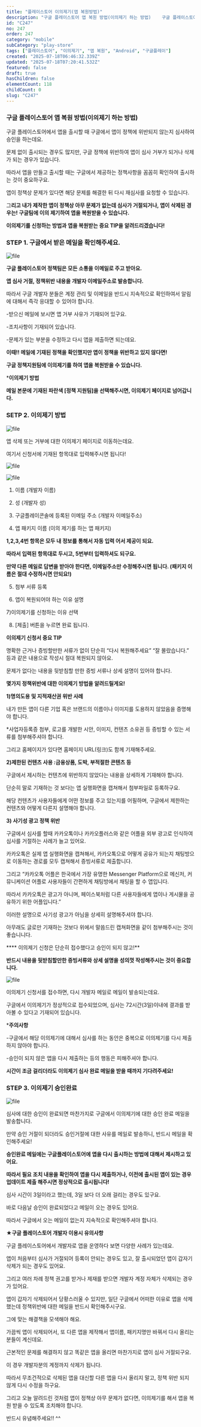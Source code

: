 ```yaml
---
title: "플레이스토어 이의제기(앱 복원방법)"
description: "구글 플레이스토어 앱 복원 방법(이의제기 하는 방법)    구글 플레이스토어에서 앱을 출시할 때 구글에서 앱이 정책에 위반되지 않는지 심사하여 승인을 하는데요.  문제 없이 출시되는 경우도 많지만, 구글 정책에 위반하여 앱이 심사 거부가 되거나 삭제가 되는 경우..."
id: "C247"
no: 247
order: 247
category: "mobile"
subCategory: "play-store"
tags: ["플레이스토어", "이의제기", "앱 복원", "Android", "구글플레이"]
created: "2025-07-18T06:46:32.339Z"
updated: "2025-07-18T07:20:41.532Z"
featured: false
draft: true
hasChildren: false
elementCount: 118
childCount: 0
slug: "C247"
---
```


### 구글 플레이스토어 앱 복원 방법(이의제기 하는 방법)



구글 플레이스토어에서 앱을 출시할 때 구글에서 앱이 정책에 위반되지 않는지 심사하여 승인을 하는데요.

문제 없이 출시되는 경우도 많지만, 구글 정책에 위반하여 앱이 심사 거부가 되거나 삭제가 되는 경우가 있습니다.

따라서 앱을 만들고 출시할 때는 구글에서 제공하는 정책사항을 꼼꼼히 확인하여 출시하는 것이 중요하구요.

앱이 정책상 문제가 있다면 해당 문제를 해결한 뒤 다시 재심사를 요청할 수 있습니다.

그**리고 내가 제작한 앱이 정책상 아무 문제가 없는데 심사가 거절되거나, 앱이 삭제된 경우는! 구글팀에 이의 제기하여 앱을 복원받을 수 있습니다.**

**이의제기를 신청하는 방법과 앱을 복원받는 중요 TIP을 알려드리겠습니다!**



### STEP 1. 구글에서 받은 메일을 확인해주세요.



![file](/images/0a5a73249f621389c2a52167abfa252d.jpg)

**구글 플레이스토어 정책팀은 모든 소통을 이메일로 주고 받아요.**

**앱 심사 거절, 정책위반 내용을 개발자 이메일주소로 발송합니다.**

따라서 구글 개발자 분들은 계정 관리 및 이메일을 반드시 지속적으로 확인하여서 알림에 대해서 즉각 응대할 수 있어야 합니다.

-받으신 메일에 보시면 앱 거부 사유가 기재되어 있구요.

-조치사항이 기재되어 있습니다.

-문제가 있는 부분을 수정하고 다시 앱을 제출하면 되는데요.

**이때!! 메일에 기재된 정책을 확인했지만 앱이 정책을 위반하고 있지 않다면!**

**구글 정책지원팀에 이의제기를 하여 앱을 복원받을 수 있습니다.**

***이의제기 방법**

**메일 본문에 기재된 파란색 [정책 지원팀]을 선택해주시면, 이의제기 페이지로 넘어갑니다.**



### SETP 2. 이의제기 방법



![file](/images/3ba9198d44db92b830fcbcd948315450.jpg)

앱 삭제 또는 거부에 대한 이의제기 페이지로 이동하는데요.

여기서 신청서에 기재된 항목대로 입력해주시면 됩니다!



![file](/images/165cacaa324705c659c092ad916ccb0b.jpg)

![file](/images/2042fbc3e27452b3bc4f91f530ddfa2b.jpg)

1) 이름 (개발자 이름)

2) 성 (개발자 성)

3) 구글플레이콘솔에 등록된 이메일 주소 (개발자 이메일주소)

4) 앱 패키지 이름 (이의 제기를 하는 앱 패키지)

**1,2,3,4번 항목은 모두 내 정보를 통해서 자동 입력 어서 제공이 되요.**

**따라서 입력된 항목대로 두시고, 5번부터 입력하셔도 되구요.**

**만약 다른 메일로 답변을 받아야 한다면, 이메일주소만 수정해주시면 됩니다. (패키지 이름은 절대 수정하시면 안되요!)**

5) 첨부 서류 등록

6) 앱이 복원되어야 하는 이유 설명

7)이의제기를 신청하는 이유 선택

8) [제출] 버튼을 누르면 완료 됩니다.



**이의제기 신청서 중요 TIP**

명확한 근거나 증빙할만한 서류가 없이 단순히 “다시 복원해주세요” “잘 몰랐습니다.” 등과 같은 내용으로 작성시 절대 복원되지 않아요.

문제가 없다는 내용을 뒷받침할 만한 증빙 서류나 상세 설명이 있어야 합니다.



**몇가지 정책위반에 대한 이의제기 방법을 알려드릴게요!**



**1)명의도용 및 지적재산권 위반 사례**

내가 만든 앱이 다른 기업 혹은 브랜드의 이름이나 이미지를 도용하지 않았음을 증명해야 합니다.

*사업자등록증 첨부, 로고를 개발한 시안, 이미지, 컨텐츠 소유권 등 증빙할 수 있는 서류를 첨부해주셔야 합니다.

그리고 홈페이지가 있다면 홈페이지 URL(링크)도 함께 기재해주세요.



**2)제한된 컨텐츠 사용 :금융상품, 도박, 부적절한 콘텐츠 등**

구글에서 제시하는 컨텐츠에 위반하지 않았다는 내용을 상세하게 기재해야 합니다.

단순히 말로 기재하는 것 보다는 앱 실행화면을 캡쳐해서 첨부파일로 등록하구요.

해당 컨텐츠가 사용자들에게 어떤 정보를 주고 있는지를 어필하며, 구글에서 제한하는 컨텐츠와 어떻게 다른지 설명해야 합니다.



**3) 사기성 광고 정책 위반**

구글에서 심사를 할때 카카오톡이나 카카오플러스와 같은 어플을 외부 광고로 인식하여 심사를 거절하는 사례가 늘고 있어요.

카카오톡은 실제 앱 실행화면을 캡쳐해서, 카카오톡으로 어떻게 공유가 되는지 채팅방으로 이동하는 경로를 모두 캡쳐해서 증빙서류로 제출합니다.



그리고 “카카오톡 어플은 한국에서 가장 유명한 Messenger Platform으로 메신저, 커뮤니케이션 어플로 사용자들이 간편하게 채팅방에서 채팅을 할 수 앱입니다.

따라서 카카오톡은 광고가 아니며, 페이스북처럼 다른 사용자들에게 앱이나 게시물을 공유하기 위한 어플입니다.”

이러한 설명으로 사기성 광고가 아님을 상세히 설명해주셔야 합니다.



아무래도 글로만 기재하는 것보다 위에서 말씀드린 캡쳐화면을 같이 첨부해주시는 것이 좋습니니다.

**** 이의제기 신청은 단순히 접수했다고 승인이 되지 않고!**

**반드시 내용을 뒷받침할만한 증빙서류와 상세 설명을 성의껏 작성해주시는 것이 중요합니다.**

![file](/images/b77ee038ce9a57922e3b9235d1e29207.jpg)

이의제기 신청서를 접수하면, 다시 개발자 메일로 메일이 발송되는데요.

구글에서 이의제기가 정상적으로 접수되었으며, 심사는 72시간(3일)이내에 결과를 받아볼 수 있다고 기재되어 있습니다.



***주의사항**

-구글에서 해당 이의제기에 대해서 심사를 하는 동안은 중복으로 이의제기를 다시 제출하지 않아야 합니다.

-승인이 되지 않은 앱을 다시 제출하는 등의 행동은 피해주셔야 합니다.

**시간이 조금 걸리더라도 이의제기 심사 완료 메일을 받을 때까지 기다려주세요!**



### STEP 3. 이의제기 승인완료



![file](/images/8709ae4abc806366d2d7ab9bee504e69.jpg)

심사에 대한 승인이 완료되면 마찬가지로 구글에서 이의제기에 대한 승인 완료 메일을 발송합니다.

만약 승인 거절이 되더라도 승인거절에 대한 사유를 메일로 발송하니, 반드시 메일을 확인해주세요!



**승인완료 메일에는 구글플레이스토어에 앱을 다시 출시하는 방법에 대해서 제시하고 있어요.**

**따라서 필요 조치 내용을 확인하여 앱을 다시 제출하거나, 이전에 출시된 앱이 있는 경우 업데이트 제출 해주시면 정상적으로 출시됩니다!**



심사 시간이 3일이라고 했는데, 3일 보다 더 오래 걸리는 경우도 있구요.

바로 다음날 승인이 완료되었다고 메일이 오는 경우도 있어요.

따라서 구글에서 오는 메일이 없는지 지속적으로 확인해주셔야 합니다.



**★구글 플레이스토어 개발자 이용시 유의사항**

구글 플레이스토어에서 개발자로 앱을 운영하다 보면 다양한 사례가 있는데요.

앱이 처음부터 심사가 거절되어 등록이 안되는 경우도 있고, 잘 출시되었던 앱이 갑자기 삭제가 되는 경우도 있어요.

그리고 여러 차례 정책 권고를 받거나 제재를 받으면 개발자 계정 자체가 삭제되는 경우가 있어요.



앱이 갑자기 삭제되어서 당황스러울 수 있지만, 일단 구글에서 어떠한 이유로 앱을 삭제했는데 정책위반에 대한 메일을 반드시 확인해주시구요.

그에 맞는 해결책을 모색해야 해요.

가끔씩 앱이 삭제되어서, 또 다른 앱을 제작해서 앱이름, 패키지명만 바꿔서 다시 올리는 분들이 계신데요.

근본적인 문제를 해결하지 않고 똑같은 앱을 올리면 마찬가지로 앱이 심사 거절되구요.

이 경우 개발자분의 계정까지 삭제가 됩니다.



따라서 무조건적으로 삭제된 앱을 대신할 다른 앱을 다시 올리지 말고, 정책 위반 되지 않게 다시 수정을 하구요.

그리고 오늘 알려드린 것처럼 앱이 정책상 아무 문제가 없다면, 이의제기를 해서 앱을 복원 받을 수 있도록 조치해야 합니다.

반드시 유념해주세요!! ^^
